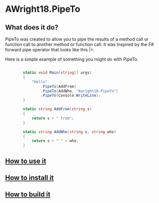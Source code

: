 # AWright18.PipeTo  

## What does it do? 
PipeTo was created to allow you to pipe the results of a method call or function call to another method or function call.  It was Inspired by the F# forward pipe operator that looks like this |>. 

Here is a simple example of something you might do with PipeTo. 

```csharp

        static void Main(string[] args)
        {
            "Hello"
                .PipeTo(AddFrom)
                .PipeTo(AddWho, "Awright18.PipeTo")
                .PipeTo(Console.WriteLine);
        }

        static string AddFrom(string s)
        {
            return s + " from";
        }

        static string AddWho(string s, string who)
        {
            return s + " " + who;
        }

```

## [How to use it](https://awright18.github.io/AWright18.PipeTo/examples.html)

## [How to install it](https://awright18.github.io/AWright18.PipeTo/install.html)

## [How to build it](https://awright18.github.io/AWright18.PipeTo/build.html)







